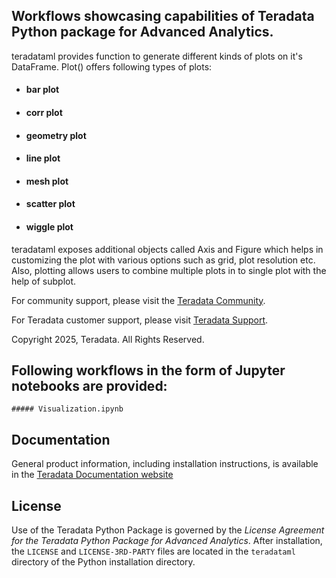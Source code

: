 ## Workflows showcasing capabilities of Teradata Python package for Advanced Analytics.

teradataml provides function to generate different kinds of plots on it's DataFrame. Plot() offers following types of plots: 
* #### bar plot 
* #### corr plot
* #### geometry plot 
* #### line plot 
* #### mesh plot 
* #### scatter plot 
* #### wiggle plot

teradataml exposes additional objects called Axis and Figure which helps in customizing the plot with various options such as grid, plot resolution etc.
Also, plotting allows users to combine multiple plots in to single plot with the help of subplot. 

For community support, please visit the [Teradata Community](https://support.teradata.com/community?id=community_forum&sys_id=14fe131e1bf7f304682ca8233a4bcb1d).

For Teradata customer support, please visit [Teradata Support](https://support.teradata.com/csm).

Copyright 2025, Teradata. All Rights Reserved.

## Following workflows in the form of Jupyter notebooks are provided:
    ##### Visualization.ipynb

## Documentation

General product information, including installation instructions, is available in the [Teradata Documentation website](https://docs.teradata.com/search/documents?query=package+python+-lake&filters=category~%2522Programming+Reference%2522_%2522User+Guide%2522*prodname~%2522Teradata+Package+for+Python%2522_%2522Teradata+Python+Package%2522&sort=last_update&virtual-field=title_only&content-lang=)

## License

Use of the Teradata Python Package is governed by the *License Agreement for the Teradata Python Package for Advanced Analytics*. 
After installation, the `LICENSE` and `LICENSE-3RD-PARTY` files are located in the `teradataml` directory of the Python installation directory.
